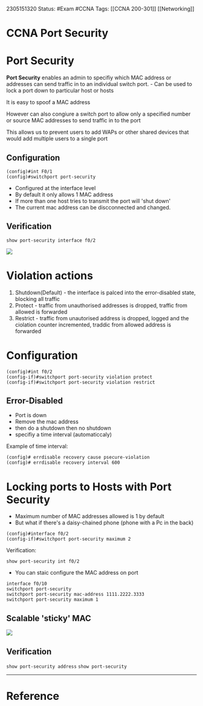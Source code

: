 2305151320
	Status: #Exam #CCNA
		Tags: [[CCNA 200-301]] [[Networking]]

# CCNA Port Security


# Port Security

**Port Security** enables an admin to specifiy which MAC address or addresses can send traffic in to an individual switch port.
	- Can be used to lock a port down to particular host or hosts

It is easy to spoof a MAC address 

However can also congiure a switch port to allow only a specified number or source MAC addresses to send traffic in to the port

This allows us to prevent users to add WAPs or other shared devices that would add multiple users to a single port


## Configuration

``` 
(config)#int F0/1
(config)#switchport port-security

```

- Configured at the interface level
- By default it only allows 1 MAC address
- If more than one host tries to transmit the port will 'shut down'
- The current mac address can be discconnected and changed.

## Verification

```
show port-security interface f0/2
```


<img src = 'https://i.gyazo.com/8ba5565b7aca7ddd240604a29333c9b7.png'>



# Violation actions

1. Shutdown(Default) - the interface is palced into the error-disabled state, blocking all traffic
2. Protect - traffic from unauthorised addresses is dropped, traffic from allowed is forwarded
3. Restrict - traffic from unautorised address is dropped, logged and the ciolation counter incremented, traddic from allowed address is forwarded


# Configuration

```
(config)#int f0/2
(config-if)#switchport port-security violation protect
(config-if)#switchport port-security violation restrict
```



## Error-Disabled
- Port is down
- Remove the mac address
- then do a shutdown then no shutdown
- specifiy a time interval (automaticcaly)

Example of time interval:

```
(config)# errdisable recovery cause psecure-violation
(config)# errdisable recovery interval 600
```



# Locking ports to Hosts with Port Security


- Maximum number of MAC addresses allowed is 1 by default
- But what if there's a daisy-chained phone (phone with a Pc in the back)

```
(config)#interface f0/2
(config-if)#switchport port-security maximum 2
```

Verification:

`show port-security int f0/2`



- You can staic configure the MAC address on port

```
interface f0/10
switchport port-security
switchport port-security mac-address 1111.2222.3333
switchport port-security maximum 1
```



## Scalable 'sticky' MAC

<img src = 'https://i.gyazo.com/fd4f47e5039dc586785de61fb334bddf.png'>

## Verification 

`show port-security address`
`show port-security`













---
# Reference